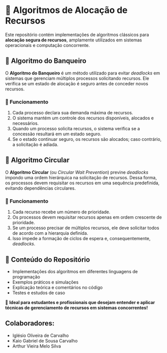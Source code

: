 # 📌 Algoritmos de Alocação de Recursos

Este repositório contém implementações de algoritmos clássicos para **alocação segura de recursos**, amplamente utilizados em sistemas operacionais e computação concorrente.

## 🏦 Algoritmo do Banqueiro
O **Algoritmo do Banqueiro** é um método utilizado para evitar *deadlocks* em sistemas que gerenciam múltiplos processos solicitando recursos. Ele verifica se um estado de alocação é seguro antes de conceder novos recursos.

### 🔹 Funcionamento
1. Cada processo declara sua demanda máxima de recursos.
2. O sistema mantém um controle dos recursos disponíveis, alocados e necessários.
3. Quando um processo solicita recursos, o sistema verifica se a concessão resultará em um estado seguro.
4. Se o estado continuar seguro, os recursos são alocados; caso contrário, a solicitação é adiada.

## 🔄 Algoritmo Circular
O **Algoritmo Circular** (ou *Circular Wait Prevention*) previne *deadlocks* impondo uma ordem hierárquica na solicitação de recursos. Dessa forma, os processos devem requisitar os recursos em uma sequência predefinida, evitando dependências circulares.

### 🔹 Funcionamento
1. Cada recurso recebe um número de prioridade.
2. Os processos devem requisitar recursos apenas em ordem crescente de prioridade.
3. Se um processo precisar de múltiplos recursos, ele deve solicitar todos de acordo com a hierarquia definida.
4. Isso impede a formação de ciclos de espera e, consequentemente, *deadlocks*.

## 🚀 Conteúdo do Repositório
- Implementações dos algoritmos em diferentes linguagens de programação
- Exemplos práticos e simulações
- Explicação teórica e comentários no código
- Testes e estudos de caso

📌 **Ideal para estudantes e profissionais que desejam entender e aplicar técnicas de gerenciamento de recursos em sistemas concorrentes!**

## Colaboradores:
- Iglésio Oliveira de Carvalho
- Kaio Gabriel de Sousa Carvalho
- Arthur Vieira Melo Silva
